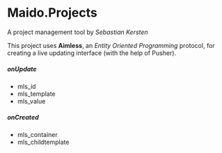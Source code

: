 # Maido.Projects
A project management tool by _Sebastian Kersten_

This project uses **Aimless**, an _Entity Oriented Programming_ protocol, for creating a live updating interface (with the help of Pusher).

##### onUpdate

* mls_id
* mls_template
* mls_value

##### onCreated

* mls_container
* mls_childtemplate